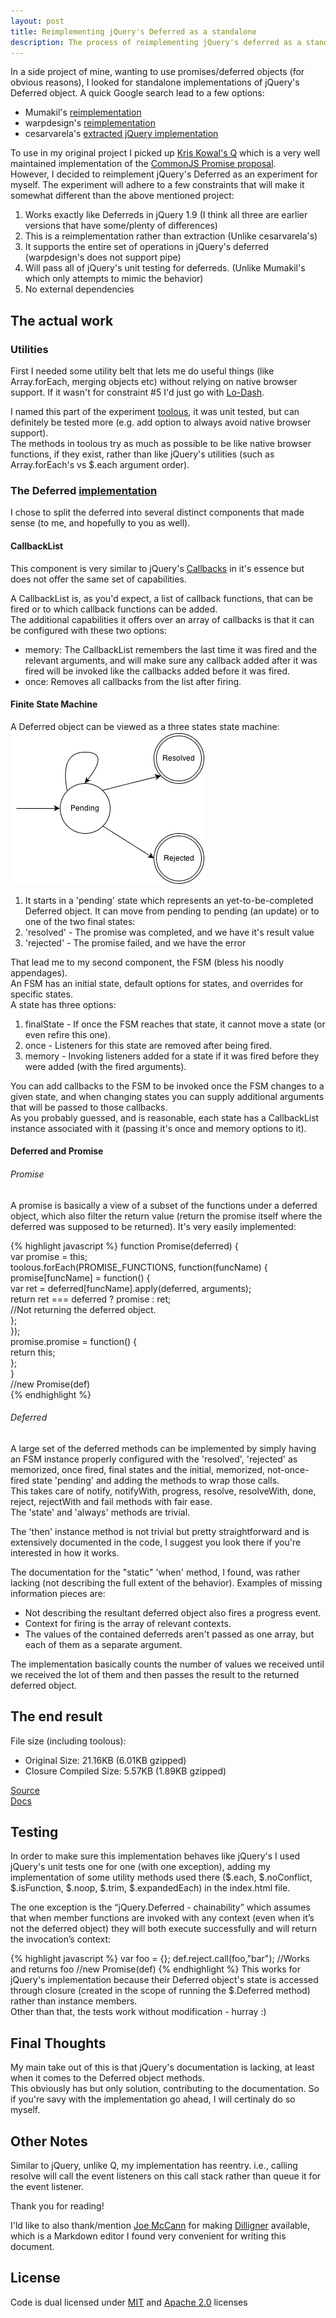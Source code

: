 ```yaml
---
layout: post
title: Reimplementing jQuery's Deferred as a standalone
description: The process of reimplementing jQuery's deferred as a standalone JS
---
```


In a side project of mine, wanting to use promises/deferred objects (for obvious reasons), I looked for standalone implementations of jQuery's Deferred object. A quick Google search lead to a few options:  

  - Mumakil's [reimplementation](https://github.com/Mumakil/Standalone-Deferred)  
  - warpdesign's [reimplementation](https://github.com/warpdesign/Standalone-Deferred)  
  - cesarvarela's [extracted jQuery implementation](https://github.com/cesarvarela/jQuery.deferred-stand-alone)  

To use in my original project I picked up [Kris Kowal's Q](https://github.com/kriskowal/q) which is a very well maintained implementation of the [CommonJS Promise proposal](http://wiki.commonjs.org/wiki/Promises).  
However, I decided to reimplement jQuery's Deferred as an experiment for myself. The experiment will adhere to a few constraints that will make it somewhat different than the above mentioned project:

  1. Works exactly like Deferreds in jQuery 1.9 (I think all three are earlier versions that have some/plenty of differences)  
  2. This is a reimplementation rather than extraction (Unlike cesarvarela's)  
  3. It supports the entire set of operations in jQuery's deferred (warpdesign's does not support pipe)  
  4. Will pass all of jQuery's unit testing for deferreds. (Unlike Mumakil's which only attempts to mimic the behavior)  
  5. No external dependencies  

## The actual work
### Utilities
First I needed some utility belt that lets me do useful things (like Array.forEach, merging objects etc) without relying on native browser support. If it wasn't for constraint #5 I'd just go with [Lo-Dash](http://lodash.com/).  

I named this part of the experiment [toolous]( https://github.com/asafh/toolous.js/blob/master/toolous.js), it was unit tested, but can definitely be tested more (e.g. add option to always avoid native browser support).  
The methods in toolous try as much as possible to be like native browser functions, if they exist, rather than like jQuery's utilities (such as Array.forEach's vs $.each argument order).  

### The Deferred [implementation](https://github.com/asafh/jquery-deferred.js)
I chose to split the deferred into several distinct components that made sense (to me, and hopefully to you as well).  
#### CallbackList
This component is very similar to jQuery's [Callbacks](http://api.jquery.com/jQuery.Callbacks/) in it's essence but does not offer the same set of capabilities. 

A CallbackList is, as you'd expect, a list of callback functions, that can be fired or to which callback functions can be added.  
The additional capabilities it offers over an array of callbacks is that it can be configured with these two options:

  - memory: The CallbackList remembers the last time it was fired and the relevant arguments, and will make sure any callback added after it was fired will be invoked like the callbacks added before it was fired.  
  - once: Removes all callbacks from the list after firing.  

#### Finite State Machine
A Deferred object can be viewed as a three states state machine:  
![Deferred states diagram](/img/Deferred.png)

  1. It starts in a 'pending' state which represents an yet-to-be-completed Deferred object. It can move from pending to pending (an update) or to one of the two final states:  
  2. 'resolved' - The promise was completed, and we have it's result value  
  3. 'rejected' - The promise failed, and we have the error  

That lead me to my second component, the FSM (bless his noodly appendages).  
An FSM has an initial state, default options for states, and overrides for specific states.  
A state has three options:

  1. finalState - If once the FSM reaches that state, it cannot move a state (or even refire this one).  
  2. once - Listeners for this state are removed after being fired.  
  3. memory - Invoking listeners added for a state if it was fired before they were added (with the fired arguments).  

You can add callbacks to the FSM to be invoked once the FSM changes to a given state, and when changing states you can supply additional arguments that will be passed to those callbacks.  
As you probably guessed, and is reasonable, each state has a CallbackList instance associated with it (passing it's once and memory options to it).  

#### Deferred and Promise
###### Promise 
A promise is basically a view of a subset of the functions under a deferred object, which also filter the return value (return the promise itself where the deferred was supposed to be returned). It's very easily implemented:

{% highlight javascript %}
function Promise(deferred) {  
    	var promise = this;  
		toolous.forEach(PROMISE_FUNCTIONS, function(funcName) {  
			promise[funcName] = function() {  
				var ret = deferred[funcName].apply(deferred, arguments);  
				return ret === deferred ? promise : ret;  
				//Not returning the deferred object.  
			};  
		});  
		promise.promise = function() {  
			return this;  
		};  
	}  
//new Promise(def)  
{% endhighlight %}

###### Deferred
A large set of the deferred methods can be implemented by simply having an FSM instance properly configured with the 'resolved', 'rejected' as memorized, once fired, final states and the initial, memorized, not-once-fired state 'pending' and adding the methods to wrap those calls.  
This takes care of notify, notifyWith, progress, resolve, resolveWith, done, reject, rejectWith and fail methods with fair ease.  
The 'state' and 'always' methods are trivial.

The 'then' instance method is not trivial but pretty straightforward and is extensively documented in the code, I suggest you look there if you're interested in how it works.  

The documentation for the "static" 'when' method, I found, was rather lacking (not describing the full extent of the behavior). Examples of missing information pieces are:

  - Not describing the resultant deferred object also fires a progress event.  
  - Context for firing is the array of relevant contexts.  
  - The values of the contained deferreds aren't passed as one array, but each of them as a separate argument.  

The implementation basically counts the number of values we received until we received the lot of them and then passes the result to the returned deferred object.  

## The end result
File size (including toolous):

  - Original Size:    21.16KB (6.01KB gzipped)  
  - Closure Compiled Size:	5.57KB (1.89KB gzipped)  

[Source](https://github.com/asafh/jquery-deferred.js)  
[Docs](http://www.ous.io/jquery-deferred.js/)

## Testing
In order to make sure this implementation behaves like jQuery's I used jQuery's unit tests one for one (with one exception), adding my implementation of some utility methods used there ($.each, $.noConflict, $.isFunction, $.noop, $.trim, $.expandedEach) in the index.html file. 

The one exception is the “jQuery.Deferred - chainability” which assumes that when member functions are invoked with any context (even when it’s not the deferred object) they will both execute successfully and will return the invocation’s context:

{% highlight javascript %}
var foo = {};
def.reject.call(foo,"bar"); //Works and returns foo
//new Promise(def)
{% endhighlight %}
This works for jQuery's implementation because their Deferred object's state is accessed through closure (created in the scope of running the $.Deferred method) rather than instance members.  
Other than that, the tests work without modification - hurray :)


## Final Thoughts
My main take out of this is that jQuery's documentation is lacking, at least when it comes to the Deferred object methods.  
This obviously has but only solution, contributing to the documentation. So if you're savy with the implementation go ahead, I will certinaly do so myself.  



## Other Notes  
Similar to jQuery, unlike Q, my implementation has reentry. i.e., calling resolve will call the event listeners on this call stack rather than queue it for the event listener.

Thank you for reading!  

I'ld like to also thank/mention [Joe McCann](https://github.com/joemccann) for making [Dilligner](http://dillinger.io/) available, which is a Markdown editor I found very convenient for writing this document.


## License

Code is dual licensed under [MIT](http://opensource.org/licenses/MIT) and [Apache 2.0](http://www.apache.org/licenses/LICENSE-2.0) licenses



